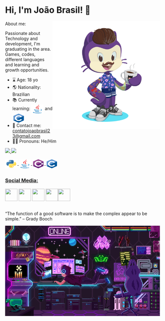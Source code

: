 # Hi, I'm João Brasil! 👋

<img align="Right" height="350em" src="https://github.com/JoaoPBrasil/JoaoPBrasil/blob/main/octacat.png"/>

About me:

Passionate about Technology and development, I'm graduating in the area. Games, codes, different languages ​​and learning and growth opportunities.

- ⌛ Age: 18 yo
- 🌎 Nationality: Brazilian 
- 📚 Currently learning: <img align="center" alt="java" height="30" width="40" src="https://raw.githubusercontent.com/devicons/devicon/master/icons/java/java-original.svg"> and <img align="center" alt="c" height="30" width="40" src="https://raw.githubusercontent.com/devicons/devicon/master/icons/c/c-original.svg">
- 📧 Contact me: contatojoaobrasil23@gmail.com 
- 👨‍💻 Pronouns: He/Him

<div>
<a href="https://linktr.ee/JoaoBrasil">
<img height="150em" src="https://github-readme-stats.vercel.app/api/top-langs/?username=JoaoPBrasil&layout=compact&langs_count=16&theme=radical"/>
<img height="170em" src="https://github-readme-stats.vercel.app/api?username=JoaoPBrasil&show_icons=true&theme=radical"/>
</div>

<div style="display: inline_block"><br>
    <img align="center" alt="python" height="30" width="40" src="https://raw.githubusercontent.com/devicons/devicon/master/icons/python/python-original.svg">
    <img align="center" alt="java" height="30" width="40" src="https://raw.githubusercontent.com/devicons/devicon/master/icons/java/java-original.svg">
    <img align="center" alt="csharp" height="30" width="40" src="https://raw.githubusercontent.com/devicons/devicon/master/icons/csharp/csharp-original.svg">
    <img align="center" alt="c" height="30" width="40" src="https://raw.githubusercontent.com/devicons/devicon/master/icons/c/c-original.svg">
</div>

  ##

  ### Social Media:

  <div>
    <a href="https://www.instagram.com/akabrasil_/" target="_blank"><img src="https://github.com/cszach/cszach/blob/master/img/icons/instagram.png" target"_blank" height="40" width="40"></a>
    <a href="https://www.linkedin.com/in/jo%C3%A3o-pedro-brasil-3580b8268/" target="_blank"><img src="https://github.com/cszach/cszach/blob/master/img/icons/linkedin.png" target"_blank" height="40" width="40"></a>
    <a href="https://open.spotify.com/user/joaopedrobra" target="_blank"><img src="https://upload.wikimedia.org/wikipedia/commons/thumb/7/74/Spotify_App_Logo.svg/1024px-Spotify_App_Logo.svg.png" target"_blank" height="40" width="40"></a>
    <a href="https://steamcommunity.com/id/ra1dbr/" target="_blank"><img src="https://upload.wikimedia.org/wikipedia/commons/c/c1/Steam_Logo.png" height="40" width="40></a>
    <a href="mailto:contatojoaobrasil23@gmail.com" target="_blank"><img src="https://github.com/cszach/cszach/blob/master/img/icons/gmail.png" target"_blank" height="40" width="40"></a>
  </div>

  ##

  “The function of a good software is to make the complex appear to be simple.” – Grady Booch
<div>
    <img height="293" width="522" src="https://github.com/JoaoPBrasil/JoaoPBrasil/blob/main/gamer.gif">
</div>
  
